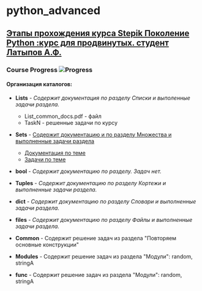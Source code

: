# python_advanced

## [Этапы прохождения курса Stepik Поколение Python :курс для продвинутых. студент Латыпов А.Ф.](https://stepik.org/68343)

### Course Progress  ![Progress](https://progress-bar.dev/66)

#### Организация каталогов:
- __Lists__ - _Содержит документация по разделу Списки и выполенные задачи раздела._
    - List_common_docs.pdf - файл
    - TaskN - решенные задачи по курсу

- __Sets__ - [Содержит документацию и по разделу Множества и выполненные задачи раздела](/sets/)
    - [Документация по теме](/sets/docs/)
    - [Задачи по теме](/sets/tasks/)

- __bool__ - _Содержит документацию по разделу. Задач нет._

- __Tuples__ - _Содержит документацию по разделу Кортежи и выполненные задачи раздела._

- __dict__ - _Содержит документацию по разделу Словари и выполненные задачи раздела._

- __files__ - _Содержит документацию по разделу Файлы и выполненные задачи раздела._

- __Common__ - Содержит решение задач из раздела "Повторяем основные конструкции"

- __Modules__ - Содержит решение задач из раздела "Модули": random, stringA

- __func__ - Содержит решение задач из раздела "Модули": random, stringA







